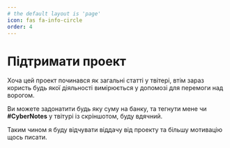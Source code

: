 ```yaml
---
# the default layout is 'page'
icon: fas fa-info-circle
order: 4
---
```


# Підтримати проект
Хоча цей проект починався як загальні статті у твітері, втім зараз користь будь якої діяльності вимірюється у допомозі для перемоги над ворогом. 

Ви можете задонатити будь яку суму на банку, та тегнути мене чи **#CyberNotes** у твітурі із скріншотом, буду вдячний. 

Таким чином я буду відчувати віддачу від проекту та більшу мотивацію щось писати.
